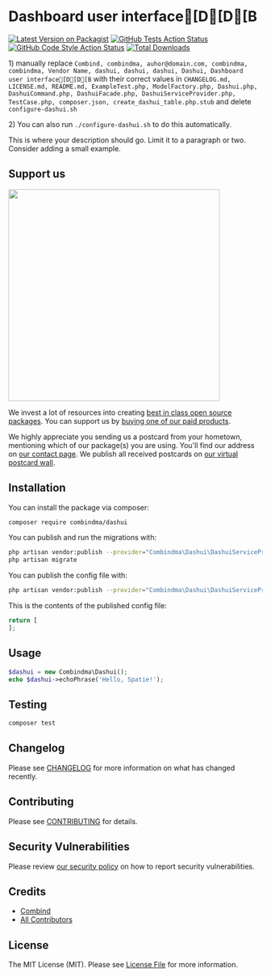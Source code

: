 # Dashboard  user interface[D[D[B

[![Latest Version on Packagist](https://img.shields.io/packagist/v/combindma/dashui.svg?style=flat-square)](https://packagist.org/packages/combindma/dashui)
[![GitHub Tests Action Status](https://img.shields.io/github/workflow/status/combindma/dashui/run-tests?label=tests)](https://github.com/combindma/dashui/actions?query=workflow%3ATests+branch%3Amaster)
[![GitHub Code Style Action Status](https://img.shields.io/github/workflow/status/combindma/dashui/Check%20&%20fix%20styling?label=code%20style)](https://github.com/combindma/dashui/actions?query=workflow%3A"Check+%26+fix+styling"+branch%3Amaster)
[![Total Downloads](https://img.shields.io/packagist/dt/combindma/dashui.svg?style=flat-square)](https://packagist.org/packages/combindma/dashui)

[](delete) 1) manually replace `Combind, combindma, auhor@domain.com, combindma, combindma, Vendor Name, dashui, dashui, dashui, Dashui, Dashboard  user interface[D[D[B` with their correct values
[](delete) in `CHANGELOG.md, LICENSE.md, README.md, ExampleTest.php, ModelFactory.php, Dashui.php, DashuiCommand.php, DashuiFacade.php, DashuiServiceProvider.php, TestCase.php, composer.json, create_dashui_table.php.stub`
[](delete) and delete `configure-dashui.sh`

[](delete) 2) You can also run `./configure-dashui.sh` to do this automatically.

This is where your description should go. Limit it to a paragraph or two. Consider adding a small example.

## Support us

[<img src="https://github-ads.s3.eu-central-1.amazonaws.com/package-dashui-laravel.jpg?t=1" width="419px" />](https://spatie.be/github-ad-click/package-dashui-laravel)

We invest a lot of resources into creating [best in class open source packages](https://spatie.be/open-source). You can support us by [buying one of our paid products](https://spatie.be/open-source/support-us).

We highly appreciate you sending us a postcard from your hometown, mentioning which of our package(s) you are using. You'll find our address on [our contact page](https://spatie.be/about-us). We publish all received postcards on [our virtual postcard wall](https://spatie.be/open-source/postcards).

## Installation

You can install the package via composer:

```bash
composer require combindma/dashui
```

You can publish and run the migrations with:

```bash
php artisan vendor:publish --provider="Combindma\Dashui\DashuiServiceProvider" --tag="dashui-migrations"
php artisan migrate
```

You can publish the config file with:
```bash
php artisan vendor:publish --provider="Combindma\Dashui\DashuiServiceProvider" --tag="dashui-config"
```

This is the contents of the published config file:

```php
return [
];
```

## Usage

```php
$dashui = new Combindma\Dashui();
echo $dashui->echoPhrase('Hello, Spatie!');
```

## Testing

```bash
composer test
```

## Changelog

Please see [CHANGELOG](CHANGELOG.md) for more information on what has changed recently.

## Contributing

Please see [CONTRIBUTING](.github/CONTRIBUTING.md) for details.

## Security Vulnerabilities

Please review [our security policy](../../security/policy) on how to report security vulnerabilities.

## Credits

- [Combind](https://github.com/combindma)
- [All Contributors](../../contributors)

## License

The MIT License (MIT). Please see [License File](LICENSE.md) for more information.
